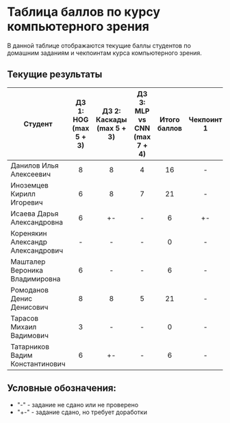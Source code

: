# Таблица баллов по курсу компьютерного зрения

В данной таблице отображаются текущие баллы студентов по домашним заданиям и чекпоинтам курса компьютерного зрения.

## Текущие результаты

| Студент                                                | ДЗ 1: HOG (max 5 + 3) | ДЗ 2: Каскады (max 5 + 3) | ДЗ 3: MLP vs CNN (max 7 + 4) | Итого баллов | Чекпоинт 1 | Чекпоинт 2 | Чекпоинт 3 | Чекпоинт 4 |
|--------------------------------------------------------|:---------------------:|:-------------------------:|:----------------------------:|:------------:|:----------:|:----------:|:----------:|:----------:|
| Данилов Илья Алексеевич                                |           8           |             8             |              4               |      16      |     -      |     -      |     -      |     -      |
| Иноземцев Кирилл Игоревич                              |           6           |             8             |              7               |      21      |     -      |     -      |     -      |     -      |
| Исаева Дарья Александровна                             |           6           |             +-             |              -               |       6      |     +-     |     -      |     -      |     -      |
| Коренякин Александр Александрович                      |           -           |             -             |              -               |       0      |     -      |     -      |     -      |     -      |
| Машталер Вероника Владимировна                         |           6           |             -             |              -               |       6      |     -      |     -      |     -      |     -      |
| Ромоданов Денис Денисович                              |           8           |             8             |              5               |      21      |     -      |     -      |     -      |     -      |
| Тарасов Михаил Вадимович                               |           3           |             -             |              -               |       0      |     -      |     -      |     -      |     -      |
| Татарников Вадим Константинович                        |           6           |             +-             |              -               |       6      |     -      |     -      |     -      |     -      |

## Условные обозначения:
- "-" - задание не сдано или не проверено
- "+-" - задание сдано, но требует доработки

